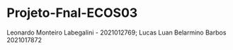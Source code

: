 # Projeto-Fnal-ECOS03
Leonardo Monteiro Labegalini - 2021012769; Lucas Luan Belarmino Barbos 2021017872
